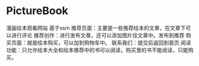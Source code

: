# PictureBook
漫画绘本观看网站
基于ssm
推荐页面：主要是一些推荐绘本的文章，在文章下可以进行评论
推荐创作：进行发布文章，还可以添加图片往文章中。发布到推荐
购买页面：就是绘本购买，可以加到购物车中。
联系我们：提交后返回到首页
阅读功能：只允许绘本大全和绘本推荐中的书可以阅读，购买里的书不能阅读，只能购买。
